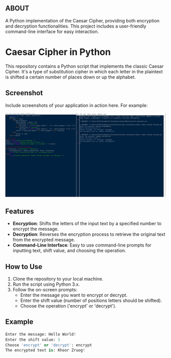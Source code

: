 ## ABOUT

A Python implementation of the Caesar Cipher, providing both encryption and decryption functionalities. This project includes a user-friendly command-line interface for easy interaction.

# Caesar Cipher in Python

This repository contains a Python script that implements the classic Caesar Cipher. It's a type of substitution cipher in which each letter in the plaintext is shifted a certain number of places down or up the alphabet.

## Screenshot

Include screenshots of your application in action here. For example:

![Application Demo](screenshot.jpg)

## Features

- **Encryption**: Shifts the letters of the input text by a specified number to encrypt the message.
- **Decryption**: Reverses the encryption process to retrieve the original text from the encrypted message.
- **Command-Line Interface**: Easy to use command-line prompts for inputting text, shift value, and choosing the operation.

## How to Use

1. Clone the repository to your local machine.
2. Run the script using Python 3.x.
3. Follow the on-screen prompts:
   - Enter the message you want to encrypt or decrypt.
   - Enter the shift value (number of positions letters should be shifted).
   - Choose the operation ('encrypt' or 'decrypt').

## Example

```python
Enter the message: Hello World!
Enter the shift value: 3
Choose 'encrypt' or 'decrypt': encrypt
The encrypted text is: Khoor Zruog!


